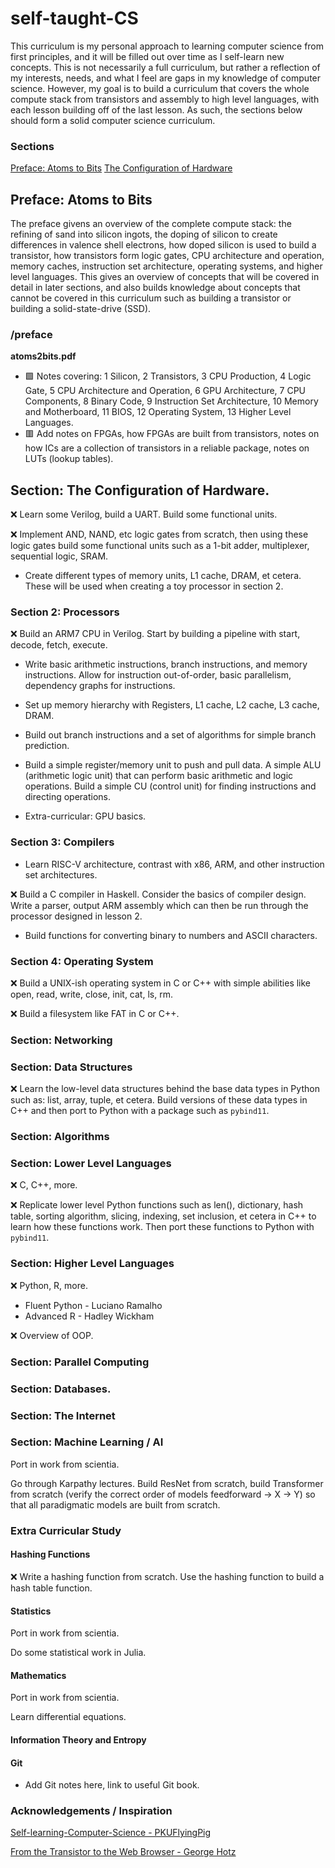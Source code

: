 
# self-taught-CS

This curriculum is my personal approach to learning computer science
from first principles, and it will be filled out over time as I self-learn new
concepts. This is not necessarily a full curriculum, but rather a reflection of
my interests, needs, and what I feel are gaps in my knowledge of computer science.
However, my goal is to build a curriculum that covers the whole compute stack
from transistors and assembly to high level languages, with each lesson building
off of the last lesson. As such, the sections below should form a solid computer
science curriculum.

### Sections

[Preface: Atoms to Bits](#preface:-atome-to-bits)
[The Configuration of Hardware](#the-configuration-of-hardware)

## Preface: Atoms to Bits

The preface givens an overview of the complete compute stack: the refining of
sand into silicon ingots, the doping of silicon to create differences in valence shell electrons, how doped silicon is used to build a transistor, how transistors form logic gates, CPU architecture and operation, memory caches, instruction set architecture, operating systems, and higher level languages. This gives an overview of concepts that will be covered in detail in later sections, and also builds knowledge about concepts that cannot be covered in this curriculum such as building a transistor or building a solid-state-drive (SSD). 

### /preface
**atoms2bits.pdf** 
* :green_square: Notes covering: 1 Silicon, 2 Transistors, 3 CPU Production, 4 Logic Gate, 5 CPU Architecture and Operation, 6 GPU Architecture, 7 CPU Components, 8 Binary Code, 9 Instruction Set Architecture, 10 Memory and Motherboard, 11 BIOS, 12 Operating System, 13 Higher Level Languages.
* :red_square: Add notes on FPGAs, how FPGAs are built from transistors, notes on how ICs are a collection of transistors in a reliable package, notes on LUTs (lookup tables).

## Section: The Configuration of Hardware.

:x: Learn some Verilog, build a UART. Build some functional units. 

:x: Implement AND, NAND, etc logic gates from scratch, then using these logic
gates build some functional units such as a 1-bit adder, multiplexer, sequential logic, SRAM.

* Create different types of memory units, L1 cache, DRAM, et cetera. These will
be used when creating a toy processor in section 2.

### Section 2: Processors

:x: Build an ARM7 CPU in Verilog. Start by building a pipeline with start, decode,
fetch, execute.

* Write basic arithmetic instructions, branch instructions, and memory instructions.
Allow for instruction out-of-order, basic parallelism, dependency graphs for 
instructions.

* Set up memory hierarchy with Registers, L1 cache, L2 cache, L3 cache, DRAM.

* Build out branch instructions and a set of algorithms for simple branch prediction.

* Build a simple register/memory unit to push and pull data. A simple ALU (arithmetic logic unit) that can perform basic arithmetic and logic operations. Build
a simple CU (control unit) for finding instructions and directing operations.

* Extra-curricular: GPU basics.

### Section 3: Compilers

* Learn RISC-V architecture, contrast with x86, ARM, and other instruction set
architectures.

:x: Build a C compiler in Haskell. Consider the basics of compiler design. Write 
a parser, output ARM assembly which can then be run through the processor designed
in lesson 2. 

* Build functions for converting binary to numbers and ASCII characters.

### Section 4: Operating System

:x: Build a UNIX-ish operating system in C or C++ with simple abilities like
open, read, write, close, init, cat, ls, rm.

:x: Build a filesystem like FAT in C or C++.

### Section: Networking

### Section: Data Structures

:x: Learn the low-level data structures behind the base data types in Python such
as: list, array, tuple, et cetera. Build versions of these data types in C++ and
then port to Python with a package such as `pybind11`.

### Section: Algorithms

### Section: Lower Level Languages

:x: C, C++, more. 

:x: Replicate lower level Python functions such as len(), dictionary, hash table, 
sorting algorithm, slicing, indexing, set inclusion, et cetera in C++ to learn 
how these functions work. Then port these functions to Python with `pybind11`.

### Section: Higher Level Languages

:x: Python, R, more.
* Fluent Python - Luciano Ramalho
* Advanced R - Hadley Wickham

:x: Overview of OOP.

### Section: Parallel Computing 

### Section: Databases.

### Section: The Internet

### Section: Machine Learning / AI

Port in work from scientia.

Go through Karpathy lectures. Build ResNet from scratch, build Transformer from
scratch (verify the correct order of models feedforward -> X -> Y) so that all
paradigmatic models are built from scratch.

### Extra Curricular Study

#### Hashing Functions
:x: Write a hashing function from scratch. Use the hashing function to build a
hash table function. 

#### Statistics

Port in work from scientia.

Do some statistical work in Julia.

#### Mathematics

Port in work from scientia.

Learn differential equations.

#### Information Theory and Entropy

#### Git
* Add Git notes here, link to useful Git book.

### Acknowledgements / Inspiration

[Self-learning-Computer-Science - PKUFlyingPig](https://github.com/PKUFlyingPig/Self-learning-Computer-Science/blob/main/README.md)

[From the Transistor to the Web Browser - George Hotz](https://github.com/geohot/fromthetransistor)

